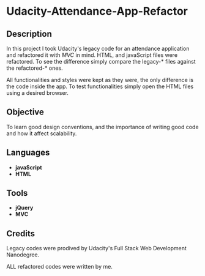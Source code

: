 Udacity-Attendance-App-Refactor
===============================

## Description

In this project I took Udacity's legacy code for an attendance application and refactored it with *MVC* in mind. HTML, and javaScript files were refactored. To see the difference simply compare the legacy-\* files against the refactored-\* ones.

All functionalities and styles were kept as they were, the only difference is the code inside the app. To test functionalities simply open the HTML files using a desired browser.

## Objective

To learn good design conventions, and the importance of writing good code and how it affect scalability.

## Languages

* **javaScript**
* **HTML**

## Tools

* **jQuery**
* **MVC**

## Credits

Legacy codes were prodived by Udacity's Full Stack Web Development Nanodegree.

ALL refactored codes were written by me.

